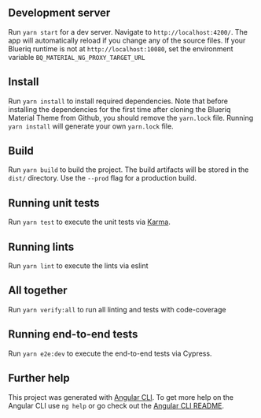 ## Development server
Run `yarn start` for a dev server. Navigate to `http://localhost:4200/`. The app will automatically reload if you change any of the source files.
If your Blueriq runtime is not at `http://localhost:10080`, set the environment variable `BQ_MATERIAL_NG_PROXY_TARGET_URL`

## Install
Run `yarn install` to install required dependencies. Note that before installing the dependencies for the first time 
after cloning the Blueriq Material Theme from Github, you should remove the `yarn.lock` file. Running `yarn install` 
will generate your own `yarn.lock` file.

## Build
Run `yarn build` to build the project. The build artifacts will be stored in the `dist/` directory. Use the `--prod` flag for a production build.

## Running unit tests
Run `yarn test` to execute the unit tests via [Karma](https://karma-runner.github.io).

## Running lints
Run `yarn lint` to execute the lints via eslint

## All together
Run `yarn verify:all` to run all linting and tests with code-coverage

## Running end-to-end tests
Run `yarn e2e:dev` to execute the end-to-end tests via Cypress.

## Further help
This project was generated with [Angular CLI](https://github.com/angular/angular-cli).
To get more help on the Angular CLI use `ng help` or go check out the [Angular CLI README](https://github.com/angular/angular-cli/blob/master/README.md).
